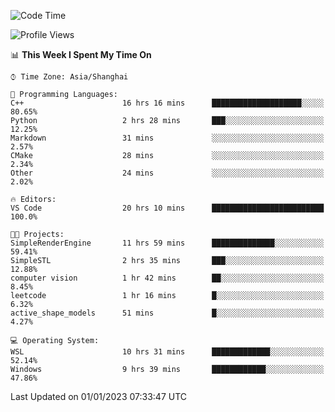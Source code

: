 <!--START_SECTION:waka-->
![Code Time](http://img.shields.io/badge/Code%20Time-522%20hrs%2042%20mins-blue)

![Profile Views](http://img.shields.io/badge/Profile%20Views-5-blue)

📊 **This Week I Spent My Time On** 

```text
⌚︎ Time Zone: Asia/Shanghai

💬 Programming Languages: 
C++                      16 hrs 16 mins      ████████████████████░░░░░   80.65% 
Python                   2 hrs 28 mins       ███░░░░░░░░░░░░░░░░░░░░░░   12.25% 
Markdown                 31 mins             ░░░░░░░░░░░░░░░░░░░░░░░░░   2.57% 
CMake                    28 mins             ░░░░░░░░░░░░░░░░░░░░░░░░░   2.34% 
Other                    24 mins             ░░░░░░░░░░░░░░░░░░░░░░░░░   2.02%

🔥 Editors: 
VS Code                  20 hrs 10 mins      █████████████████████████   100.0%

🐱‍💻 Projects: 
SimpleRenderEngine       11 hrs 59 mins      ██████████████░░░░░░░░░░░   59.41% 
SimpleSTL                2 hrs 35 mins       ███░░░░░░░░░░░░░░░░░░░░░░   12.88% 
computer vision          1 hr 42 mins        ██░░░░░░░░░░░░░░░░░░░░░░░   8.45% 
leetcode                 1 hr 16 mins        █░░░░░░░░░░░░░░░░░░░░░░░░   6.32% 
active_shape_models      51 mins             █░░░░░░░░░░░░░░░░░░░░░░░░   4.27%

💻 Operating System: 
WSL                      10 hrs 31 mins      █████████████░░░░░░░░░░░░   52.14% 
Windows                  9 hrs 39 mins       ████████████░░░░░░░░░░░░░   47.86%

```


 Last Updated on 01/01/2023 07:33:47 UTC
<!--END_SECTION:waka-->